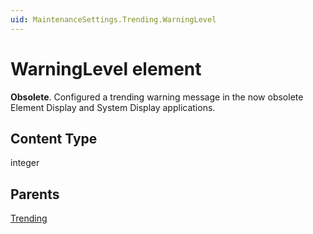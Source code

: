 ```yaml
---
uid: MaintenanceSettings.Trending.WarningLevel
---
```


# WarningLevel element

**Obsolete**. Configured a trending warning message in the now obsolete Element Display and System Display applications.

## Content Type

integer

## Parents

[Trending](xref:MaintenanceSettings.Trending)
